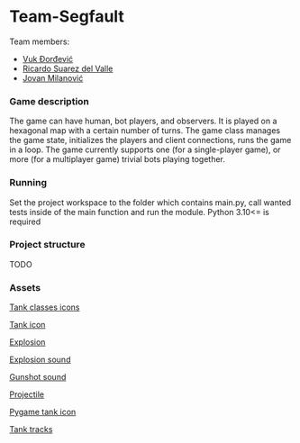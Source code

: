 # Team-Segfault

Team members:

- [Vuk Đorđević](https://github.com/MegatronJeremy)
- [Ricardo Suarez del Valle](https://github.com/RicardoSdV)
- [Jovan Milanović](https://github.com/wanjoh)

### Game description

The game can have human, bot players, and observers. It is played on a hexagonal map with a certain number of turns. The
game class manages the game state, initializes the players and client connections, runs the game in a loop.
The game currently supports one (for a single-player game), or more (for a multiplayer game) trivial bots playing
together.

### Running

Set the project workspace to the folder which contains main.py, call wanted tests inside of the main function and run
the module. Python 3.10<= is required

### Project structure

TODO

### Assets

[Tank classes icons](https://icon-library.com/icon/world-of-tanks-icon-12.html)

[Tank icon](https://www.freeiconspng.com/img/19109)

[Explosion](https://www.pngwing.com/en/free-png-xiyem)

[Explosion sound](https://pixabay.com/sound-effects/explosion-6055/)

[Gunshot sound](https://pixabay.com/sound-effects/shotgun-firing-3-14483/)

[Projectile](https://www.freepnglogos.com/images/bullet-8545.html)

[Pygame tank icon](https://www.flaticon.com/free-icon/tank_3111508)

[Tank tracks](https://www.dreamstime.com/tank-tracks-set-track-treads-isolated-white-various-caterpillar-impressed-heavy-vehicles-like-tractors-bulldozers-image198577121)
